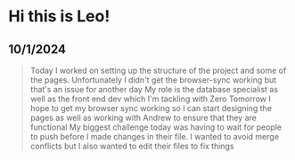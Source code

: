 # Hi this is Leo!

## 10/1/2024
> Today I worked on setting up the structure of the project and some of the pages. Unfortunately I didn't get the browser-sync working but that's an issue for another day
> My role is the database specialist as well as the front end dev which I'm tackling with Zero
> Tomorrow I hope to get my browser sync working so I can start designing the pages as well as working with Andrew to ensure that they are functional
> My biggest challenge today was having to wait for people to push before I made changes in their file. I wanted to avoid merge conflicts but I also wanted to edit their files to fix things
